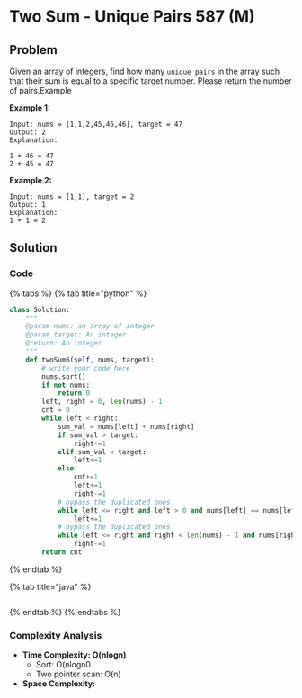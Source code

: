 # Two Sum - Unique Pairs 587 \(M\)

## Problem

Given an array of integers, find how many `unique pairs` in the array such that their sum is equal to a specific target number. Please return the number of pairs.Example

**Example 1:**

```text
Input: nums = [1,1,2,45,46,46], target = 47 
Output: 2
Explanation:

1 + 46 = 47
2 + 45 = 47

```

**Example 2:**

```text
Input: nums = [1,1], target = 2 
Output: 1
Explanation:
1 + 1 = 2
```

## Solution 

### Code

{% tabs %}
{% tab title="python" %}
```python
class Solution:
    """
    @param nums: an array of integer
    @param target: An integer
    @return: An integer
    """
    def twoSum6(self, nums, target):
        # write your code here
        nums.sort()
        if not nums:
            return 0
        left, right = 0, len(nums) - 1
        cnt = 0
        while left < right:
            sum_val = nums[left] + nums[right]
            if sum_val > target:
                right-=1
            elif sum_val < target:
                left+=1
            else:
                cnt+=1
                left+=1
                right-=1
            # bypass the duplicated ones
            while left <= right and left > 0 and nums[left] == nums[left - 1]:
                left+=1
            # bypass the duplicated ones
            while left <= right and right < len(nums) - 1 and nums[right] == nums[right + 1]:
                right-=1
        return cnt
```
{% endtab %}

{% tab title="java" %}
```

```
{% endtab %}
{% endtabs %}

### Complexity Analysis

* **Time Complexity: O\(nlogn\)**
  * Sort: O\(nlogn0
  * Two pointer scan: O\(n\)
* **Space Complexity:**

